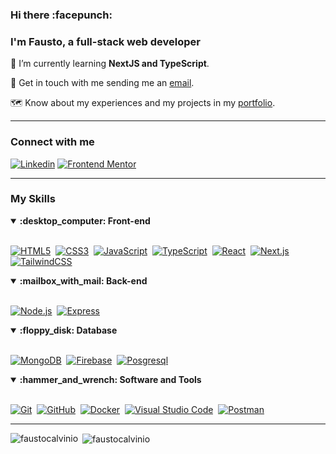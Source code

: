 <h3 align="left">Hi there :facepunch:</h1>
<h3 align="left">I'm Fausto, a full-stack web developer</h3>


:brain: I’m currently learning **NextJS and TypeScript**.

:email: Get in touch with me sending me an  [email](mailto:faustocalvino@outlook.com).

:world_map: Know about my experiences and my projects in my [portfolio](https://faustocalvinio.netlify.app/).
<hr/>
<h3 align="left">Connect with me</h3>
<p align="left">
<div>
    

[![Linkedin](https://img.shields.io/badge/-linkedin-blue?style=for-the-badge&logo=Linkedin&logoColor=white&link=https://www.linkedin.com/in/faustocalvinio)](https://www.linkedin.com/in/faustocalvinio)
[![Frontend Mentor](https://img.shields.io/badge/-Frontend%20Mentor-5F3DC4?style=for-the-badge&logo=FrontendMentor&logoColor=white&link=https://www.frontendmentor.io/profile/faustocalvinio)](https://www.frontendmentor.io/profile/faustocalvinio)&nbsp;

</div>

</p>
<hr>
<h3 align="left">My Skills</h2>

<details open>
<summary><b>:desktop_computer:	Front-end</b></summary>
<br>
  
[![HTML5](https://img.shields.io/badge/-HTML5-E34F26?style=for-the-badge&logo=html5&logoColor=white)](https://developer.mozilla.org/en-US/docs/Web/HTML)&nbsp;
[![CSS3](https://img.shields.io/badge/-CSS3-1572B6?style=for-the-badge&logo=css3)](https://developer.mozilla.org/en-US/docs/Web/CSS)&nbsp;
[![JavaScript](https://img.shields.io/badge/Javascript-F7DF1E.svg?style=for-the-badge&logo=javascript&logoColor=black)](https://developer.mozilla.org/en-US/docs/Web/JavaScript)&nbsp;
[![TypeScript](https://img.shields.io/badge/typescript-2D79C7.svg?style=for-the-badge&logo=typescript&logoColor=white)](https://www.typescriptlang.org/)&nbsp;
[![React](https://img.shields.io/badge/-React-%23404d59?style=for-the-badge&logo=react)](https://react.dev/)&nbsp;
[![Next.js](https://img.shields.io/badge/-Next.js-000?style=for-the-badge&logo=next.js)](https://nextjs.org/)&nbsp;
[![TailwindCSS](https://img.shields.io/badge/-Tailwind_CSS-38B2AC?style=for-the-badge&logo=tailwind-css&logoColor=white)](https://tailwindcss.com/)&nbsp;

</details>

<details open>
<summary><b>:mailbox_with_mail: Back-end</b></summary>
<br>


[![Node.js](https://img.shields.io/badge/node.js-339933.svg?style=for-the-badge&logo=nodedotjs&logoColor=white)](https://nodejs.org/)&nbsp;
[![Express](https://img.shields.io/badge/express-000000.svg?style=for-the-badge&logo=express&logoColor=white)](https://expressjs.com/)&nbsp;
</details>

<details open>
<summary><b>:floppy_disk: Database</b></summary>
<br>

[![MongoDB](https://img.shields.io/badge/-MongoDB-47A248?style=for-the-badge&logo=mongodb&logoColor=white)](https://www.mongodb.com/)&nbsp;
[![Firebase](https://img.shields.io/badge/firebase-FFCA28.svg?style=for-the-badge&logo=firebase&logoColor=black)](https://firebase.google.com/)&nbsp;
[![Posgresql](https://img.shields.io/badge/postgresql-blue.svg?style=for-the-badge&logo=postgresql&logoColor=white)](https://www.postgresql.org/)&nbsp;

</details>

<details open>
<summary><b>:hammer_and_wrench:	Software and Tools</b></summary>
<br>

[![Git](https://img.shields.io/badge/-Git-F05032?style=for-the-badge&logo=git&logoColor=white)](https://git-scm.com/)&nbsp;
[![GitHub](https://img.shields.io/badge/-GitHub-181717?style=for-the-badge&logo=github)](https://github.com/)&nbsp;
[![Docker](https://img.shields.io/badge/-Docker-2496ED?style=for-the-badge&logo=docker&logoColor=white)](https://www.docker.com/)&nbsp;
[![Visual Studio Code](https://img.shields.io/badge/-VSCODE-007ACC?style=for-the-badge&&logo=visual-studio-code&logoColor=white)](https://code.visualstudio.com/)&nbsp;
[![Postman](https://img.shields.io/badge/-Postman-FF6C37?style=for-the-badge&logo=postman&logoColor=white)](https://www.postman.com/)&nbsp;

</details>
<hr>
<p><img align="left" src="https://github-readme-stats.vercel.app/api/top-langs?username=faustocalvinio&show_icons=true&theme=dark&locale=en&layout=compact" alt="faustocalvinio" /></p>

<p>&nbsp;<img align="center" src="https://github-readme-stats.vercel.app/api?username=faustocalvinio&show_icons=true&theme=dark&locale=en" alt="faustocalvinio" /></p>


</div>
